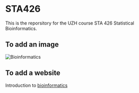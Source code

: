 # STA426
This is the reporsitory for the UZH course STA 426 Statistical Bioinformatics.

## To add an image
![Bioinformatics](https://www.google.co.uk/url?sa=i&url=https%3A%2F%2Fmicrobenotes.com%2Fbioinformatics-introduction-and-applications%2F&psig=AOvVaw1KODii1EGyfS3byj6by-AC&ust=1632249694573000&source=images&cd=vfe&ved=0CAsQjRxqFwoTCMjw046ajvMCFQAAAAAdAAAAABAT)

## To add a website
Introduction to [bioinformatics](https://en.wikipedia.org/wiki/Bioinformatics)
